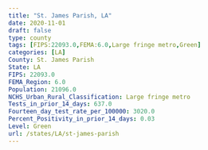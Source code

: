 ```yaml
---
title: "St. James Parish, LA"
date: 2020-11-01
draft: false
type: county
tags: [FIPS:22093.0,FEMA:6.0,Large fringe metro,Green]
categories: [LA]
County: St. James Parish
State: LA
FIPS: 22093.0
FEMA_Region: 6.0
Population: 21096.0
NCHS_Urban_Rural_Classification: Large fringe metro
Tests_in_prior_14_days: 637.0
Fourteen_day_test_rate_per_100000: 3020.0
Percent_Positivity_in_prior_14_days: 0.03
Level: Green
url: /states/LA/st-james-parish
---
```




